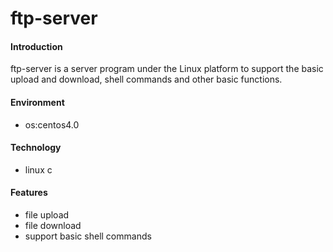 # ftp-server

#### Introduction
ftp-server is a server program under the Linux platform to support the basic upload and download, shell commands and other basic functions.

#### Environment
* os:centos4.0

#### Technology
* linux c

#### Features
* file upload
* file download
* support basic shell commands



